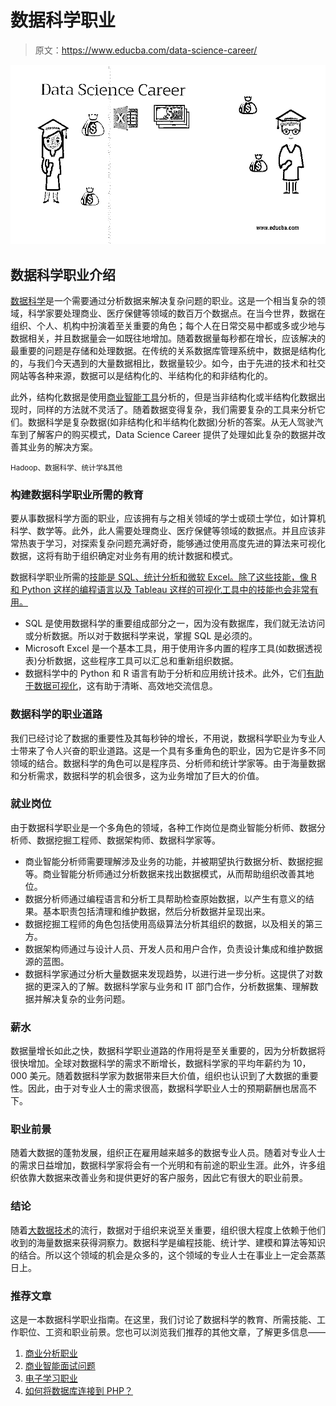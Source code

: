 # 数据科学职业

> 原文：<https://www.educba.com/data-science-career/>

![Data Science Career](img/e9ac74130bd1689c867619de6e87b8b7.png)



## 数据科学职业介绍

[数据科学](https://www.educba.com/what-is-data-science/)是一个需要通过分析数据来解决复杂问题的职业。这是一个相当复杂的领域，科学家要处理商业、医疗保健等领域的数百万个数据点。在当今世界，数据在组织、个人、机构中扮演着至关重要的角色；每个人在日常交易中都或多或少地与数据相关，并且数据量会一如既往地增加。随着数据量每秒都在增长，应该解决的最重要的问题是存储和处理数据。在传统的关系数据库管理系统中，数据是结构化的，与我们今天遇到的大量数据相比，数据量较少。如今，由于先进的技术和社交网站等各种来源，数据可以是结构化的、半结构化的和非结构化的。

此外，结构化数据是使用[商业智能工具](https://www.educba.com/business-intelligence-tool/)分析的，但是当非结构化或半结构化数据出现时，同样的方法就不灵活了。随着数据变得复杂，我们需要复杂的工具来分析它们。数据科学是复杂数据(如非结构化和半结构化数据)分析的答案。从无人驾驶汽车到了解客户的购买模式，Data Science Career 提供了处理如此复杂的数据并改善其业务的解决方案。

<small>Hadoop、数据科学、统计学&其他</small>

### 构建数据科学职业所需的教育

要从事数据科学方面的职业，应该拥有与之相关领域的学士或硕士学位，如计算机科学、数学等。此外，此人需要处理商业、医疗保健等领域的数据点。并且应该非常热衷于学习，对探索复杂问题充满好奇，能够通过使用高度先进的算法来可视化数据，这将有助于组织确定对业务有用的统计数据和模式。

数据科学职业所需的[技能是 SQL、统计分析和微软 Excel。除了这些技能，像 R 和 Python 这样的编程语言以及 Tableau 这样的可视化工具中的技能也会非常有用。](https://www.educba.com/skills-required-for-data-scientist/)

*   SQL 是使用数据科学的重要组成部分之一，因为没有数据库，我们就无法访问或分析数据。所以对于数据科学来说，掌握 SQL 是必须的。
*   Microsoft Excel 是一个基本工具，用于使用许多内置的程序工具(如数据透视表)分析数据，这些程序工具可以汇总和重新组织数据。
*   数据科学中的 Python 和 R 语言有助于分析和应用统计技术。此外，它们[有助于数据可视化](https://www.educba.com/what-is-data-visualization/)，这有助于清晰、高效地交流信息。

### 数据科学的职业道路

我们已经讨论了数据的重要性及其每秒钟的增长，不用说，数据科学职业为专业人士带来了令人兴奋的职业道路。这是一个具有多重角色的职业，因为它是许多不同领域的结合。数据科学的角色可以是程序员、分析师和统计学家等。由于海量数据和分析需求，数据科学的机会很多，这为业务增加了巨大的价值。

### 就业岗位

由于数据科学职业是一个多角色的领域，各种工作岗位是商业智能分析师、数据分析师、数据挖掘工程师、数据架构师、数据科学家等。

*   商业智能分析师需要理解涉及业务的功能，并被期望执行数据分析、数据挖掘等。商业智能分析师通过分析数据来找出数据模式，从而帮助组织改善其地位。
*   数据分析师通过编程语言和分析工具帮助检查原始数据，以产生有意义的结果。基本职责包括清理和维护数据，然后分析数据并呈现出来。
*   数据挖掘工程师的角色包括使用高级算法分析其组织的数据，以及相关的第三方。
*   数据架构师通过与设计人员、开发人员和用户合作，负责设计集成和维护数据源的蓝图。
*   数据科学家通过分析大量数据来发现趋势，以进行进一步分析。这提供了对数据的更深入的了解。数据科学家与业务和 IT 部门合作，分析数据集、理解数据并解决复杂的业务问题。

### 薪水

数据量增长如此之快，数据科学职业道路的作用将是至关重要的，因为分析数据将很快增加。全球对数据科学的需求不断增长，数据科学家的平均年薪约为 10，000 美元。随着数据科学家为数据带来巨大价值，组织也认识到了大数据的重要性。因此，由于对专业人士的需求很高，数据科学职业人士的预期薪酬也居高不下。

### 职业前景

随着大数据的蓬勃发展，组织正在雇用越来越多的数据专业人员。随着对专业人士的需求日益增加，数据科学家将会有一个光明和有前途的职业生涯。此外，许多组织依靠大数据来改善业务和提供更好的客户服务，因此它有很大的职业前景。

### 结论

随着[大数据技术](https://www.educba.com/what-is-big-data-technology/)的流行，数据对于组织来说至关重要，组织很大程度上依赖于他们收到的海量数据来获得洞察力。数据科学是编程技能、统计学、建模和算法等知识的结合。所以这个领域的机会是众多的，这个领域的专业人士在事业上一定会蒸蒸日上。

### 推荐文章

这是一本数据科学职业指南。在这里，我们讨论了数据科学的教育、所需技能、工作职位、工资和职业前景。您也可以浏览我们推荐的其他文章，了解更多信息——

1.  [商业分析职业](https://www.educba.com/career-in-business-analytics/)
2.  [商业智能面试问题](https://www.educba.com/business-intelligence-interview-questions/)
3.  [电子学习职业](https://www.educba.com/career-in-e-learning/)
4.  [如何将数据库连接到 PHP？](https://www.educba.com/how-to-connect-database-to-php/)





